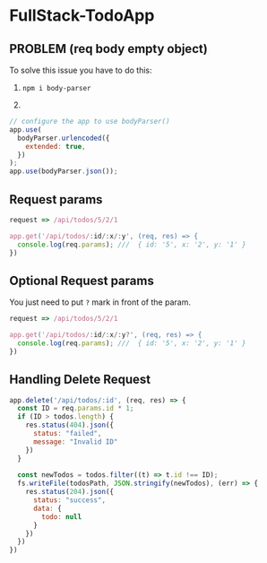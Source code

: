 # FullStack-TodoApp

## PROBLEM (req body empty object)

To solve this issue you have to do this:

1. `npm i body-parser`

2.

```js
// configure the app to use bodyParser()
app.use(
  bodyParser.urlencoded({
    extended: true,
  })
);
app.use(bodyParser.json());
```


## Request params

```js
request => /api/todos/5/2/1

app.get('/api/todos/:id/:x/:y', (req, res) => {
  console.log(req.params); ///  { id: '5', x: '2', y: '1' }
})
```

## Optional Request params

You just need to put `?` mark in front of the param.

```js
request => /api/todos/5/2/1

app.get('/api/todos/:id/:x/:y?', (req, res) => {
  console.log(req.params); ///  { id: '5', x: '2', y: '1' }
})
```


## Handling Delete Request

```js
app.delete('/api/todos/:id', (req, res) => {
  const ID = req.params.id * 1;
  if (ID > todos.length) {
    res.status(404).json({
      status: "failed",
      message: "Invalid ID"
    })
  }
  
  const newTodos = todos.filter((t) => t.id !== ID);
  fs.writeFile(todosPath, JSON.stringify(newTodos), (err) => {
    res.status(204).json({
      status: "success",
      data: {
        todo: null
      }
    })
  })
})
```
